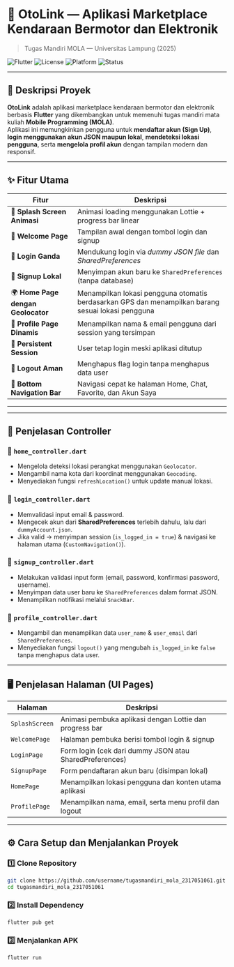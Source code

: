 # 🚗 **OtoLink — Aplikasi Marketplace Kendaraan Bermotor dan Elektronik**
> Tugas Mandiri MOLA — Universitas Lampung (2025)

![Flutter](https://img.shields.io/badge/Flutter-3.9.0-blue?logo=flutter)
![License](https://img.shields.io/badge/license-MIT-green)
![Platform](https://img.shields.io/badge/platform-Android%20%7C%20iOS-lightgrey)
![Status](https://img.shields.io/badge/status-Development-orange)

---

## 📘 **Deskripsi Proyek**

**OtoLink** adalah aplikasi marketplace kendaraan bermotor dan elektronik berbasis **Flutter** yang dikembangkan untuk memenuhi tugas mandiri mata kuliah **Mobile Programming (MOLA)**.  
Aplikasi ini memungkinkan pengguna untuk **mendaftar akun (Sign Up)**, **login menggunakan akun JSON maupun lokal**, **mendeteksi lokasi pengguna**, serta **mengelola profil akun** dengan tampilan modern dan responsif.

---

## ✨ **Fitur Utama**

| Fitur | Deskripsi |
|-------|------------|
| 🧭 **Splash Screen Animasi** | Animasi loading menggunakan Lottie + progress bar linear |
| 👋 **Welcome Page** | Tampilan awal dengan tombol login dan signup |
| 🔐 **Login Ganda** | Mendukung login via *dummy JSON file* dan *SharedPreferences* |
| 🧾 **Signup Lokal** | Menyimpan akun baru ke `SharedPreferences` (tanpa database) |
| 🌍 **Home Page dengan Geolocator** | Menampilkan lokasi pengguna otomatis berdasarkan GPS dan menampilkan barang sesuai lokasi pengguna |
| 👤 **Profile Page Dinamis** | Menampilkan nama & email pengguna dari session yang tersimpan |
| 🔁 **Persistent Session** | User tetap login meski aplikasi ditutup |
| 🚪 **Logout Aman** | Menghapus flag login tanpa menghapus data user |
| 🧭 **Bottom Navigation Bar** | Navigasi cepat ke halaman Home, Chat, Favorite, dan Akun Saya |

---


---

## 🧠 **Penjelasan Controller**

### 🔹 `home_controller.dart`
- Mengelola deteksi lokasi perangkat menggunakan `Geolocator`.
- Mengambil nama kota dari koordinat menggunakan `Geocoding`.
- Menyediakan fungsi `refreshLocation()` untuk update manual lokasi.

### 🔹 `login_controller.dart`
- Memvalidasi input email & password.
- Mengecek akun dari **SharedPreferences** terlebih dahulu, lalu dari `dummyAccount.json`.
- Jika valid → menyimpan session (`is_logged_in = true`) & navigasi ke halaman utama (`CustomNavigation()`).

### 🔹 `signup_controller.dart`
- Melakukan validasi input form (email, password, konfirmasi password, username).
- Menyimpan data user baru ke `SharedPreferences` dalam format JSON.
- Menampilkan notifikasi melalui `SnackBar`.

### 🔹 `profile_controller.dart`
- Mengambil dan menampilkan data `user_name` & `user_email` dari `SharedPreferences`.
- Menyediakan fungsi `logout()` yang mengubah `is_logged_in` ke `false` tanpa menghapus data user.

---

## 🖥️ **Penjelasan Halaman (UI Pages)**

| Halaman | Deskripsi |
|----------|------------|
| `SplashScreen` | Animasi pembuka aplikasi dengan Lottie dan progress bar |
| `WelcomePage` | Halaman pembuka berisi tombol login & signup |
| `LoginPage` | Form login (cek dari dummy JSON atau SharedPreferences) |
| `SignupPage` | Form pendaftaran akun baru (disimpan lokal) |
| `HomePage` | Menampilkan lokasi pengguna dan konten utama aplikasi |
| `ProfilePage` | Menampilkan nama, email, serta menu profil dan logout |

---

## ⚙️ **Cara Setup dan Menjalankan Proyek**

### 1️⃣ Clone Repository
```bash
git clone https://github.com/username/tugasmandiri_mola_2317051061.git
cd tugasmandiri_mola_2317051061
```
### 2️⃣ Install Dependency
```bash
flutter pub get
```
### 3️⃣ Menjalankan APK
```bash
flutter run
```



